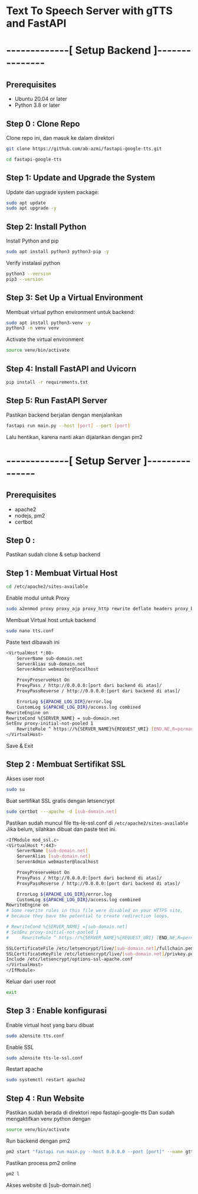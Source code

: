 # Text To Speech Server with gTTS and FastAPI

# -------------[ Setup Backend ]---------------
## Prerequisites

- Ubuntu 20.04 or later
- Python 3.8 or later

## Step 0 : Clone Repo
Clone repo ini, dan masuk ke dalam direktori
```sh
git clone https://github.com/ab-azmi/fastapi-google-tts.git
```

```sh
cd fastapi-google-tts
```

## Step 1: Update and Upgrade the System

Update dan upgrade system package:

```sh
sudo apt update
sudo apt upgrade -y
```

## Step 2: Install Python
Install Python and pip
```sh 
sudo apt install python3 python3-pip -y 
```

Verify instalasi python
```sh
python3 --version
pip3 --version
```

## Step 3: Set Up a Virtual Environment
Membuat virtual python environment untuk backend:
```sh
sudo apt install python3-venv -y
python3 -m venv venv
```

Activate the virtual environment
```sh
source venv/bin/activate
```

## Step 4: Install FastAPI and Uvicorn
```sh
pip install -r requirements.txt
```

## Step 5: Run FastAPI Server
Pastikan backend berjalan dengan menjalankan
```sh
fastapi run main.py --host [port] --port [port]
```
Lalu hentikan, karena nanti akan dijalankan dengan pm2

# -------------[ Setup Server ]---------------
## Prerequisites
- apache2
- nodejs, pm2
- certbot

## Step 0 :
Pastikan sudah clone & setup backend

## Step 1 : Membuat Virtual Host
```sh 
cd /etc/apache2/sites-available
```

Enable modul untuk Proxy
```sh 
sudo a2enmod proxy proxy_ajp proxy_http rewrite deflate headers proxy_balancer proxy_connect proxy_html
```

Membuat Virtual host untuk backend
```sh 
sudo nano tts.conf
```

Paste text dibawah ini
```sh
<VirtualHost *:80>
    ServerName sub-domain.net
    ServerAlias sub-domain.net
    ServerAdmin webmaster@localhost

    ProxyPreserveHost On
    ProxyPass / http://0.0.0.0:[port dari backend di atas]/
    ProxyPassReverse / http://0.0.0.0:[port dari backend di atas]/

    ErrorLog ${APACHE_LOG_DIR}/error.log
    CustomLog ${APACHE_LOG_DIR}/access.log combined
RewriteEngine on
RewriteCond %{SERVER_NAME} = sub-domain.net
SetEnv proxy-initial-not-pooled 1
    RewriteRule ^ https://%{SERVER_NAME}%{REQUEST_URI} [END,NE,R=permanent]
</VirtualHost>
```

Save & Exit

## Step 2 : Membuat Sertifikat SSL
Akses user root
```sh
sudo su
```

Buat sertifikat SSL gratis dengan letsencrypt
```sh 
sudo certbot ---apache -d [sub-domain.net]
````

Pastikan sudah muncul file tts-le-ssl.conf di ```/etc/apache2/sites-available```
Jika belum, silahkan dibuat dan paste text ini.

```sh
<IfModule mod_ssl.c>
<VirtualHost *:443>
    ServerName [sub-domain.net]
    ServerAlias [sub-domain.net]
    ServerAdmin webmaster@localhost

    ProxyPreserveHost On
    ProxyPass / http://0.0.0.0:[port dari backend di atas]/
    ProxyPassReverse / http://0.0.0.0:[port dari backend di atas]/

    ErrorLog ${APACHE_LOG_DIR}/error.log
    CustomLog ${APACHE_LOG_DIR}/access.log combined
RewriteEngine on
# Some rewrite rules in this file were disabled on your HTTPS site,
# because they have the potential to create redirection loops.

# RewriteCond %{SERVER_NAME} =[sub-domain.net]
# SetEnv proxy-initial-not-pooled 1
#     RewriteRule ^ https://%{SERVER_NAME}%{REQUEST_URI} [END,NE,R=permanent]

SSLCertificateFile /etc/letsencrypt/live/[sub-domain.net]/fullchain.pem
SSLCertificateKeyFile /etc/letsencrypt/live/[sub-domain.net]/privkey.pem
Include /etc/letsencrypt/options-ssl-apache.conf
</VirtualHost>
</IfModule>
```

Keluar dari user root
```sh 
exit
```

## Step 3 : Enable konfigurasi
Enable virtual host yang baru dibuat
```sh 
sudo a2ensite tts.conf
```

Enable SSL
```sh 
sudo a2ensite tts-le-ssl.conf
```

Restart apache
```sh 
sudo systemctl restart apache2
```

## Step 4 : Run Website
Pastikan sudah berada di direktori repo fastapi-google-tts
Dan sudah mengaktifkan venv python dengan
```sh
source venv/bin/activate
```

Run backend dengan pm2
```sh
pm2 start "fastapi run main.py --host 0.0.0.0 --port [port]" --name gtts
```

Pastikan process pm2 online
```sh
pm2 l
```

Akses website di [sub-domain.net]
